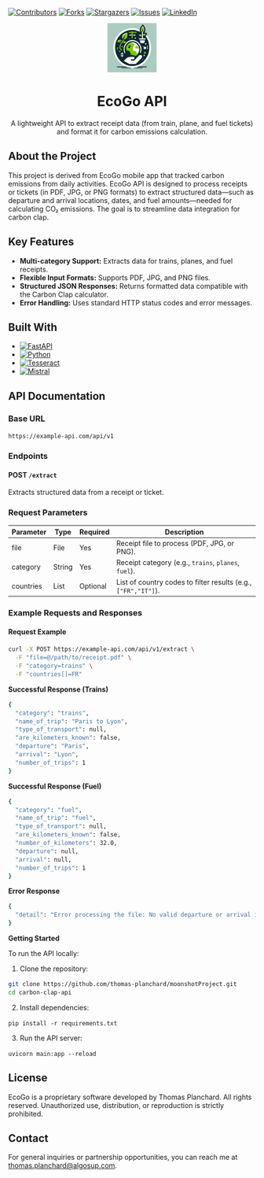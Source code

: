 
[![Contributors][contributors-shield]][contributors-url]
[![Forks][forks-shield]][forks-url]
[![Stargazers][stars-shield]][stars-url]
[![Issues][issues-shield]][issues-url]
[![LinkedIn][linkedin-shield]][linkedin-url]

<div align="center">
   <img src="EcoGo/assets/icon.png" alt="Logo" width="100" height="100">
  <h1 align="center">EcoGo API</h1>
  <p align="center">
    A lightweight API to extract receipt data (from train, plane, and fuel tickets) and format it for carbon emissions calculation.
  </p>
</div>

## About the Project

This project is derived from EcoGo mobile app that tracked carbon emissions from daily activities. EcoGo API is designed to process receipts or tickets (in PDF, JPG, or PNG formats) to extract structured data—such as departure and arrival locations, dates, and fuel amounts—needed for calculating CO₂ emissions. The goal is to streamline data integration for carbon clap.

## Key Features

- **Multi-category Support:** Extracts data for trains, planes, and fuel receipts.
- **Flexible Input Formats:** Supports PDF, JPG, and PNG files.
- **Structured JSON Responses:** Returns formatted data compatible with the Carbon Clap calculator.
- **Error Handling:** Uses standard HTTP status codes and error messages.

## Built With

* [![FastAPI][FastAPI-shield]][FastAPI-shield]
* [![Python][Python-shield]][Python-shield]
* [![Tesseract][Tesseract-shield]][Tesseract-shield]
* [![Mistral][mistral-shield]][mistral-shield]


## API Documentation

### Base URL

`https://example-api.com/api/v1`

### Endpoints

#### POST `/extract`

Extracts structured data from a receipt or ticket.

### Request Parameters

| Parameter | Type    | Required  | Description                                                            |
|-----------|---------|-----------|------------------------------------------------------------------------|
| file      | File    | Yes       | Receipt file to process (PDF, JPG, or PNG).                            |
| category  | String  | Yes       | Receipt category (e.g., `trains`, `planes`, `fuel`).                   |
| countries | List    | Optional  | List of country codes to filter results (e.g., `["FR","IT"]`).              |

### Example Requests and Responses

#### Request Example

```bash
curl -X POST https://example-api.com/api/v1/extract \
  -F "file=@/path/to/receipt.pdf" \
  -F "category=trains" \
  -F "countries[]=FR"

```

**Successful Response (Trains)**
```bash
{
  "category": "trains",
  "name_of_trip": "Paris to Lyon",
  "type_of_transport": null,
  "are_kilometers_known": false,
  "departure": "Paris",
  "arrival": "Lyon",
  "number_of_trips": 1
}
```

**Successful Response (Fuel)**

```bash
{
  "category": "fuel",
  "name_of_trip": "fuel",
  "type_of_transport": null,
  "are_kilometers_known": false,
  "number_of_kilometers": 32.0,
  "departure": null,
  "arrival": null,
  "number_of_trips": 1
}
```

**Error Response**

```bash
{
  "detail": "Error processing the file: No valid departure or arrival information found."
}
```

**Getting Started**

To run the API locally:

1.	Clone the repository:

```bash
git clone https://github.com/thomas-planchard/moonshotProject.git
cd carbon-clap-api
```

2.	Install dependencies:

```pip install -r requirements.txt```


3.	Run the API server:

```uvicorn main:app --reload```


## License

EcoGo is a proprietary software developed by Thomas Planchard. All rights reserved. Unauthorized use, distribution, or reproduction is strictly prohibited.

## Contact

For general inquiries or partnership opportunities, you can reach me at thomas.planchard@algosup.com.




<!-- MARKDOWN LINKS & IMAGES -->
[contributors-shield]: https://img.shields.io/github/contributors/thomas-planchard/moonshotProject.svg?style=for-the-badge
[contributors-url]: https://github.com/thomas-planchard/moonshotProject/graphs/contributors
[forks-shield]: https://img.shields.io/github/forks/thomas-planchard/moonshotProject.svg?style=for-the-badge
[forks-url]: https://github.com/thomas-planchard/moonshotProject/network/members
[stars-shield]: https://img.shields.io/github/stars/thomas-planchard/moonshotProject.svg?style=for-the-badge
[stars-url]: https://github.com/thomas-planchard/moonshotProject/stargazers
[issues-shield]: https://img.shields.io/github/issues/thomas-planchard/moonshotProject.svg?style=for-the-badge
[issues-url]: https://github.com/thomas-planchard/moonshotProject/issues
[linkedin-shield]: https://img.shields.io/badge/-LinkedIn-black.svg?style=for-the-badge&logo=linkedin&colorB=555
[linkedin-url]: www.linkedin.com/in/thomas-planchard-461782221
[FastAPI-shield]: https://img.shields.io/badge/FastAPI-005571?style=for-the-badge&logo=fastapi
[Python-shield]: https://img.shields.io/badge/Python-3776AB?style=for-the-badge&logo=python&logoColor=white
[Tesseract-shield]: https://img.shields.io/badge/Tesseract-292929?style=for-the-badge&logo=tesseract&logoColor=white
[mistral-shield]: https://img.shields.io/badge/Mistral-FF5733?style=for-the-badge&logo=mistral&logoColor=white